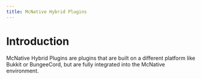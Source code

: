 ```yaml
---
title: McNative Hybrid Plugins
---
```


# Introduction

McNative Hybrid Plugins are plugins that are built on a different platform like Bukkit or BungeeCord, but are fully integrated into the McNative environment.
